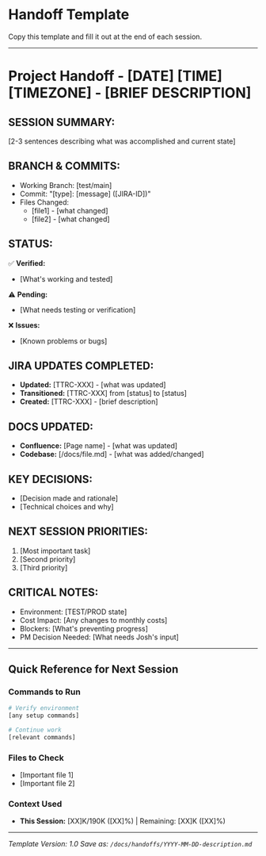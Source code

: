 # Handoff Template

Copy this template and fill it out at the end of each session.

---

# Project Handoff - [DATE] [TIME] [TIMEZONE] - [BRIEF DESCRIPTION]

## **SESSION SUMMARY:**
[2-3 sentences describing what was accomplished and current state]

## **BRANCH & COMMITS:**
- Working Branch: [test/main]
- Commit: "[type]: [message] ([JIRA-ID])"
- Files Changed:
  - [file1] - [what changed]
  - [file2] - [what changed]

## **STATUS:**
✅ **Verified:**
- [What's working and tested]

⚠️ **Pending:**
- [What needs testing or verification]

❌ **Issues:**
- [Known problems or bugs]

## **JIRA UPDATES COMPLETED:**
- **Updated:** [TTRC-XXX] - [what was updated]
- **Transitioned:** [TTRC-XXX] from [status] to [status]
- **Created:** [TTRC-XXX] - [brief description]

## **DOCS UPDATED:**
- **Confluence:** [Page name] - [what was updated]
- **Codebase:** [/docs/file.md] - [what was added/changed]

## **KEY DECISIONS:**
- [Decision made and rationale]
- [Technical choices and why]

## **NEXT SESSION PRIORITIES:**
1. [Most important task]
2. [Second priority]
3. [Third priority]

## **CRITICAL NOTES:**
- Environment: [TEST/PROD state]
- Cost Impact: [Any changes to monthly costs]
- Blockers: [What's preventing progress]
- PM Decision Needed: [What needs Josh's input]

---

## Quick Reference for Next Session

### Commands to Run
```bash
# Verify environment
[any setup commands]

# Continue work
[relevant commands]
```

### Files to Check
- [Important file 1]
- [Important file 2]

### Context Used
- **This Session:** [XX]K/190K ([XX]%) | Remaining: [XX]K ([XX]%)

---

*Template Version: 1.0*
*Save as: `/docs/handoffs/YYYY-MM-DD-description.md`*
